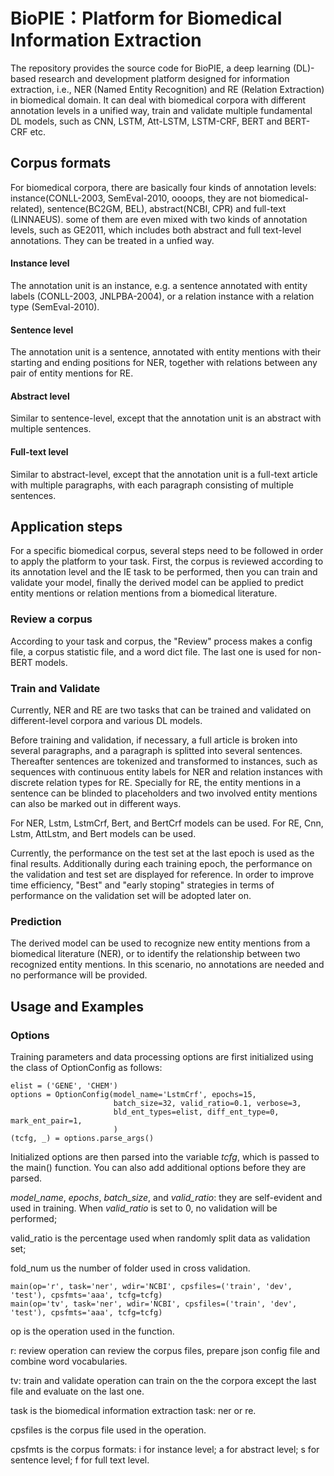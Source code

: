 # BioPIE：Platform for Biomedical Information Extraction
The repository provides the source code for BioPIE, a deep learning (DL)-based research and development platform designed for information extraction, i.e., NER (Named Entity Recognition) and RE (Relation Extraction) in biomedical domain. It can deal with biomedical corpora with different annotation levels in a unified way, train and validate multiple fundamental DL models, such as CNN, LSTM, Att-LSTM, LSTM-CRF, BERT and BERT-CRF etc.

## Corpus formats
For biomedical corpora, there are basically four kinds of annotation levels: instance(CONLL-2003, SemEval-2010, oooops, they are not biomedical-related), sentence(BC2GM, BEL), abstract(NCBI, CPR) and full-text (LINNAEUS). some of them are even mixed with two kinds of annotation levels, such as GE2011, which includes both abstract and full text-level annotations. They can be treated in a unfied way.

#### Instance level
The annotation unit is an instance, e.g. a sentence annotated with entity labels (CONLL-2003, JNLPBA-2004), or a relation instance with a relation type (SemEval-2010).
#### Sentence level
The annotation unit is a sentence, annotated with entity mentions with their starting and ending positions for NER, together with relations between any pair of entity mentions for RE.
#### Abstract level
Similar to sentence-level, except that the annotation unit is an abstract with multiple sentences.
#### Full-text level
Similar to abstract-level, except that the annotation unit is a full-text article with multiple paragraphs, with each paragraph consisting of multiple sentences.

## Application steps
For a specific biomedical corpus, several steps need to be followed in order to apply the platform to your task. First, the corpus is reviewed according to its annotation level and the IE task to be performed, then you can train and validate your  model, finally the derived model can be applied to predict entity mentions or relation mentions from a biomedical literature.

### Review a corpus
According to your task and corpus, the "Review" process makes a config file, a corpus statistic file, and a word dict file. The last one is used for non-BERT models.

### Train and Validate
Currently, NER and RE are two tasks that can be trained and validated on different-level corpora and various DL models. 

Before training and validation, if necessary, a full article is broken into several paragraphs, and a paragraph is splitted into several sentences. Thereafter sentences are tokenized and transformed to instances, such as sequences with continuous entity labels for NER and relation instances with discrete relation types for RE. Specially for RE, the entity mentions in a sentence can be blinded to placeholders and two involved entity mentions can also be marked out in different ways.

For NER, Lstm, LstmCrf, Bert, and BertCrf models can be used.
For RE, Cnn, Lstm, AttLstm, and Bert models can be used.

Currently, the performance on the test set at the last epoch is used as the final results. Additionally during each training epoch, the performance on the validation and test set are displayed for reference. In order to improve time efficiency, "Best" and "early stoping" strategies in terms of performance on the validation set will be adopted later on.

### Prediction
The derived model can be used to recognize new entity mentions from a biomedical literature (NER), or to identify the relationship between two recognized entity mentions. In this scenario, no annotations are needed and no performance will be provided.

## Usage and Examples
### Options
Training parameters and data processing options are first initialized using the class of OptionConfig as follows:
```shell
elist = ('GENE', 'CHEM')
options = OptionConfig(model_name='LstmCrf', epochs=15, 
                       batch_size=32, valid_ratio=0.1, verbose=3,
                       bld_ent_types=elist, diff_ent_type=0, mark_ent_pair=1,
                       )
(tcfg, _) = options.parse_args()
```
Initialized options are then parsed into the variable *tcfg*, which is passed to the main() function. You can also add additional options before they are parsed.

*model_name*, *epochs*, *batch_size*, and *valid_ratio*: they are self-evident and used in training. When *valid_ratio* is set to 0, no validation will be performed; 

valid_ratio is the percentage used when randomly split data as validation set;

fold_num us the number of folder used in cross validation.
```shell
main(op='r', task='ner', wdir='NCBI', cpsfiles=('train', 'dev', 'test'), cpsfmts='aaa', tcfg=tcfg)
main(op='tv', task='ner', wdir='NCBI', cpsfiles=('train', 'dev', 'test'), cpsfmts='aaa', tcfg=tcfg)
```
op is the operation used in the function.

r: review operation can review the corpus files, prepare json config file and combine word vocabularies.

tv: train and validate operation can train on the the corpora except the last file and evaluate on the last one.

task is the biomedical information extraction task: ner or re.

cpsfiles is the corpus file used in the operation.

cpsfmts is the corpus formats: i for instance level; a for abstract level; s for sentence level; f for full text level.
